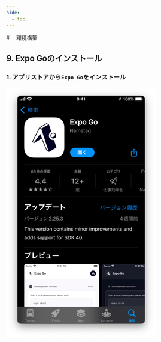 ```yaml
---
hide:
  - toc
---
```

#　<i class="fa fa-arrow-circle-right" aria-hidden="true"></i> 環境構築

## 9. Expo Goのインストール

### 1. アプリストアから`Expo Go`をインストール

<img src="../../../images/環境構築/環境構築_04.png" width="400">
   

